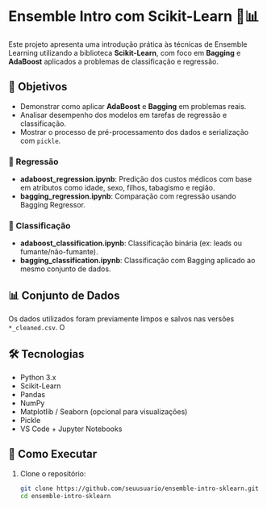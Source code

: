 # Ensemble Intro com Scikit-Learn 🧠📊

Este projeto apresenta uma introdução prática às técnicas de Ensemble Learning utilizando a biblioteca **Scikit-Learn**, com foco em **Bagging** e **AdaBoost** aplicados a problemas de classificação e regressão.


## 📌 Objetivos

- Demonstrar como aplicar **AdaBoost** e **Bagging** em problemas reais.
- Analisar desempenho dos modelos em tarefas de regressão e classificação.
- Mostrar o processo de pré-processamento dos dados e serialização com `pickle`.


### 🔶 Regressão

- **adaboost_regression.ipynb**: Predição dos custos médicos com base em atributos como idade, sexo, filhos, tabagismo e região.
- **bagging_regression.ipynb**: Comparação com regressão usando Bagging Regressor.

### 🔷 Classificação

- **adaboost_classification.ipynb**: Classificação binária (ex: leads ou fumante/não-fumante).
- **bagging_classification.ipynb**: Classificação com Bagging aplicado ao mesmo conjunto de dados.

## 📊 Conjunto de Dados

Os dados utilizados foram previamente limpos e salvos nas versões `*_cleaned.csv`. O

## 🛠️ Tecnologias

- Python 3.x
- Scikit-Learn
- Pandas
- NumPy
- Matplotlib / Seaborn (opcional para visualizações)
- Pickle
- VS Code + Jupyter Notebooks

## 🚀 Como Executar

1. Clone o repositório:
   ```bash
   git clone https://github.com/seuusuario/ensemble-intro-sklearn.git
   cd ensemble-intro-sklearn

